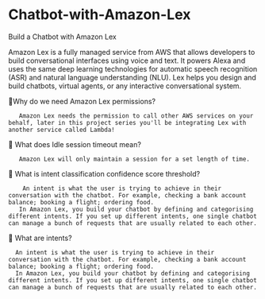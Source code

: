 # Chatbot-with-Amazon-Lex
Build a Chatbot with Amazon Lex

Amazon Lex is a fully managed service from AWS that allows developers to build conversational interfaces using voice and text. It powers Alexa and uses the same deep learning technologies for automatic speech recognition (ASR) and natural language understanding (NLU). Lex helps you design and build chatbots, virtual agents, or any interactive conversational system.

 🔐Why do we need Amazon Lex permissions?
 
       Amazon Lex needs the permission to call other AWS services on your behalf, later in this project series you'll be integrating Lex with another service called Lambda!

 🔐 What does Idle session timeout mean?
 
       Amazon Lex will only maintain a session for a set length of time.

 🔐 What is intent classification confidence score threshold?
 
        An intent is what the user is trying to achieve in their conversation with the chatbot. For example, checking a bank account balance; booking a flight; ordering food.
       In Amazon Lex, you build your chatbot by defining and categorising different intents. If you set up different intents, one single chatbot can manage a bunch of requests that are usually related to each other.

 
  🔐  What are intents?
  
      An intent is what the user is trying to achieve in their conversation with the chatbot. For example, checking a bank account balance; booking a flight; ordering food.
      In Amazon Lex, you build your chatbot by defining and categorising different intents. If you set up different intents, one single chatbot can manage a bunch of requests that are usually related to each other.
